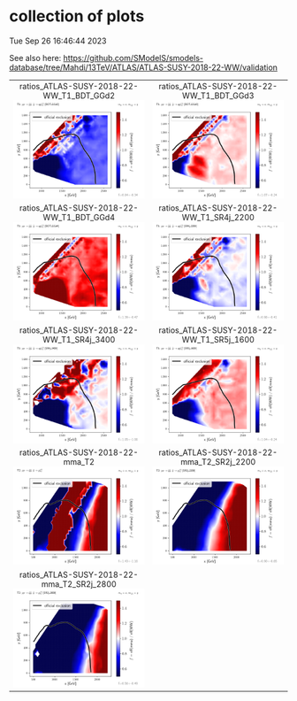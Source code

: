 # collection of plots
Tue Sep 26 16:46:44 2023

See also here: https://github.com/SModelS/smodels-database/tree/Mahdi/13TeV/ATLAS/ATLAS-SUSY-2018-22-WW/validation

|                    |                  |
|:------------------:|:----------------:|
|  ratios_ATLAS-SUSY-2018-22-WW_T1_BDT_GGd2 ![./ratios_ATLAS-SUSY-2018-22-WW_T1_BDT_GGd2.png](./ratios_ATLAS-SUSY-2018-22-WW_T1_BDT_GGd2.png?1695739604.8188088) |  ratios_ATLAS-SUSY-2018-22-WW_T1_BDT_GGd3 ![./ratios_ATLAS-SUSY-2018-22-WW_T1_BDT_GGd3.png](./ratios_ATLAS-SUSY-2018-22-WW_T1_BDT_GGd3.png?1695739604.8188088) |
|  ratios_ATLAS-SUSY-2018-22-WW_T1_BDT_GGd4 ![./ratios_ATLAS-SUSY-2018-22-WW_T1_BDT_GGd4.png](./ratios_ATLAS-SUSY-2018-22-WW_T1_BDT_GGd4.png?1695739604.8188088) |  ratios_ATLAS-SUSY-2018-22-WW_T1_SR4j_2200 ![./ratios_ATLAS-SUSY-2018-22-WW_T1_SR4j_2200.png](./ratios_ATLAS-SUSY-2018-22-WW_T1_SR4j_2200.png?1695739604.8188088) |
|  ratios_ATLAS-SUSY-2018-22-WW_T1_SR4j_3400 ![./ratios_ATLAS-SUSY-2018-22-WW_T1_SR4j_3400.png](./ratios_ATLAS-SUSY-2018-22-WW_T1_SR4j_3400.png?1695739604.8188088) |  ratios_ATLAS-SUSY-2018-22-WW_T1_SR5j_1600 ![./ratios_ATLAS-SUSY-2018-22-WW_T1_SR5j_1600.png](./ratios_ATLAS-SUSY-2018-22-WW_T1_SR5j_1600.png?1695739604.8188088) |
|  ratios_ATLAS-SUSY-2018-22-mma_T2 ![./ratios_ATLAS-SUSY-2018-22-mma_T2.png](./ratios_ATLAS-SUSY-2018-22-mma_T2.png?1695739604.8188088) |  ratios_ATLAS-SUSY-2018-22-mma_T2_SR2j_2200 ![./ratios_ATLAS-SUSY-2018-22-mma_T2_SR2j_2200.png](./ratios_ATLAS-SUSY-2018-22-mma_T2_SR2j_2200.png?1695739604.8188088) |
|  ratios_ATLAS-SUSY-2018-22-mma_T2_SR2j_2800 ![./ratios_ATLAS-SUSY-2018-22-mma_T2_SR2j_2800.png](./ratios_ATLAS-SUSY-2018-22-mma_T2_SR2j_2800.png?1695739604.8188088) 
